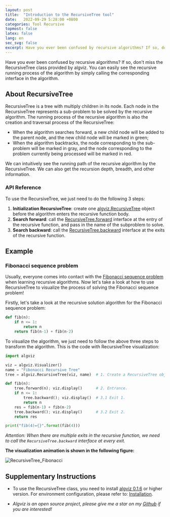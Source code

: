 ```yaml
---
layout: post
title:  "Introduction to the RecursiveTree tool"
date:   2022-09-29 5:28:00 +0800
categories: Tool Recursive
topmost: false
latex: false
lang: en
sec_svg: false
excerpt: Have you ever been confused by recursive algorithms? If so, don't miss the RecursiveTree class provided by algviz. You can easily see the recursive running process of the algorithm by simply calling the corresponding interface in the algorithm.
---
```


Have you ever been confused by recursive algorithms? If so, don't miss the RecursiveTree class provided by algviz. You can easily see the recursive running process of the algorithm by simply calling the corresponding interface in the algorithm.

## About RecursiveTree

RecursiveTree is a tree with multiply children in its node. Each node in the RecursiveTree represents a sub-problem to be solved by the recursive algorithm. The running process of the recursive algorithm is also the creation and traversal process of the RecursiveTree:

+ When the algorithm searches forward, a new child node will be added to the parent node, and the new child node will be marked in green;
+ When the algorithm backtracks, the node corresponding to the sub-problem will be marked in gray, and the node corresponding to the problem currently being processed will be marked in red.

We can intuitively see the running path of the recursive algorithm by the RecursiveTree. We can also get the recursion depth, breadth, and other information.

### API Reference

To use the RecursiveTree, we just need to do the following 3 steps:

1. **Initialization RecursiveTree**: create one [algviz.RecursiveTree](https://algviz.readthedocs.io/en/latest/api.html#algviz.tree.RecursiveTree) object before the algorithm enters the recursive function body.
2. **Search forward**: call the [RecursiveTree.forward](https://algviz.readthedocs.io/en/latest/api.html#algviz.tree.RecursiveTree.forward) interface at the entry of the recursive function, and pass in the name of the subproblem to solve.
3. **Search backward**: call the [RecursiveTree.backward](https://algviz.readthedocs.io/en/latest/api.html#algviz.tree.RecursiveTree.backward) interface at the exits of the recursive function.

## Example

### Fibonacci sequence problem

Usually, everyone comes into contact with the [Fibonacci sequence problem](https://www.mathsisfun.com/numbers/fibonacci-sequence.html) when learning recursive algorithms. Now let's take a look at how to use RecursiveTree to visualize the process of solving the Fibonacci sequence problem!

Firstly, let's take a look at the recursive solution algorithm for the Fibonacci sequence problem:

```python
def fib(n):
    if n <= 1:
        return n
    return fib(n-1) + fib(n-2)
```

To visualize the algorithm, we just need to follow the above three steps to transform the algorithm. This is the code with RecursiveTree visualization:

```python
import algviz

viz = algviz.Visualizer()
name = "Fibonacci Recursive Tree"
tree = algviz.RecursiveTree(viz, name)  # 1. Create a RecursiveTree object.

def fib(n):
    tree.forward(n); viz.display()      # 2. Entrance.
    if n <= 1:
        tree.backward(); viz.display()  # 3.1 Exit 1.
        return n
    res = fib(n-1) + fib(n-2)
    tree.backward(); viz.display()      # 3.2 Exit 2.
    return res

print("fib(4)={}".format(fib(4)))
```

*Attention: When there are multiple exits in the recursive function, we need to call the `RecursiveTree.backward` interface at every exit.*

**The visualization animation is shown in the following figure:**

![RecursiveTree_Fibonacci](https://cdn.jsdelivr.net/gh/zjl9959/algviz-launch@master/svgs/RecursiveTree_Fibonacci.svg)

## Supplementary Instructions

+ To use the RecursiveTree class, you need to install [algviz 0.1.6](https://pypi.org/project/algviz/0.1.6/) or higher version. For environment configuration, please refer to: [Installation](http://localhost:4000/en/about.html#installation).

+ *Algviz is an open source project, please give me a star on my [Github](https://github.com/zjl9959/algviz) if you are interested!*

